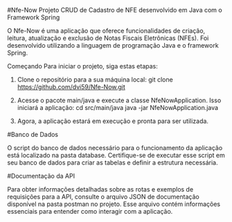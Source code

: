 #Nfe-Now
Projeto CRUD de Cadastro de NFE desenvolvido em Java com o Framework Spring

O Nfe-Now é uma aplicação que oferece funcionalidades de criação, leitura, atualização e exclusão de Notas Fiscais Eletrônicas (NFEs). Foi desenvolvido utilizando a linguagem de programação Java e o framework Spring.

Começando
Para iniciar o projeto, siga estas etapas:

1. Clone o repositório para a sua máquina local:
  git clone https://github.com/dvi59/Nfe-Now.git

2. Acesse o pacote main/java e execute a classe NfeNowApplication. Isso iniciará a aplicação:
   cd src/main/java
   java -jar NfeNowApplication.java

3. Agora, a aplicação estará em execução e pronta para ser utilizada.

#Banco de Dados

O script do banco de dados necessário para o funcionamento da aplicação está localizado na pasta database. Certifique-se de executar esse script em seu banco de dados para criar as tabelas e definir a estrutura necessária.

#Documentação da API

Para obter informações detalhadas sobre as rotas e exemplos de requisições para a API, consulte o arquivo JSON de documentação disponível na pasta postman no projeto. Esse arquivo contém informações essenciais para entender como interagir com a aplicação.



